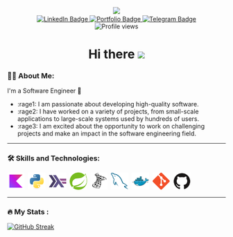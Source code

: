 <div id="header" align="center">
  <img src="https://media.giphy.com/media/zOvBKUUEERdNm/giphy.gif" width="500"/>
</div>
<div id="badges" align="center">
  <a href="https://www.linkedin.com/in/5h15h4k1n9/" target="_blank">
    <img src="https://img.shields.io/badge/LinkedIn-blue?style=for-the-badge&logo=linkedin&logoColor=white" alt="LinkedIn Badge"/>
  </a>
  <a href="https://5h15h4k1n9.github.io" target="_blank">
    <img src="https://img.shields.io/badge/website-blue?style=for-the-badge&logo=About.me&logoColor=white" alt="Portfolio Badge"/>
  </a>
  <a href="https://t.me/sh1sh4k1n9" target="_blank">
    <img src="https://img.shields.io/badge/-telegram-blue?style=for-the-badge&logo=telegram&logoColor=black" alt="Telegram Badge"/>
  </a>
</div>

<div align="center">
  <img src="https://komarev.com/ghpvc/?username=5h15h4k1n9&style=flat-square&color=blue" alt="Profile views"/>
</div>

<h1 align="center">
  Hi there <img src="https://media.giphy.com/media/hvRJCLFzcasrR4ia7z/giphy.gif" width="30px"/>
</h1>

### :man_technologist: About Me:

I'm a Software Engineer :walking:

- :rage1: I am passionate about developing high-quality software.
- :rage2: I have worked on a variety of projects, from small-scale applications to large-scale systems used by hundreds of users.
- :rage3: I am excited about the opportunity to work on challenging projects and make an impact in the software engineering field.

---

### :hammer_and_wrench: Skills and Technologies:
<div>
  <img src="https://github.com/devicons/devicon/blob/master/icons/kotlin/kotlin-original.svg" title="Kotlin" alt="Kotlin" width="40" height="40"/>&nbsp;
  <img src="https://github.com/devicons/devicon/blob/master/icons/python/python-original.svg" title="Python" alt="Python" width="40" height="40"/>&nbsp;
  <img src="https://github.com/devicons/devicon/blob/master/icons/haskell/haskell-original.svg" title="Haskell" alt="Haskell" width="40" height="40"/>&nbsp;
  <img src="https://github.com/devicons/devicon/blob/master/icons/spring/spring-original.svg" title="Spring" alt="Spring" width="40" height="40"/>&nbsp;
  <img src="https://github.com/devicons/devicon/blob/master/icons/microsoftsqlserver/microsoftsqlserver-plain.svg" title="MS Sql" alt="MS Sql" width="40" height="40"/>&nbsp;
  <img src="https://github.com/devicons/devicon/blob/master/icons/mysql/mysql-original.svg" title="MySQL" alt="MySQL" width="40" height="40"/>&nbsp;
  <img src="https://github.com/devicons/devicon/blob/master/icons/docker/docker-original.svg" title="Docker" alt="Docker" width="40" height="40"/>&nbsp;
  <img src="https://github.com/devicons/devicon/blob/master/icons/git/git-original.svg" title="Git" alt="Git" width="40" height="40"/>&nbsp;
  <img src="https://github.com/devicons/devicon/blob/master/icons/github/github-original.svg" title="GitHub" alt="GitHub" width="40" height="40"/>&nbsp;
</div>

---

### :fire: My Stats :

[![GitHub Streak](https://streak-stats.demolab.com?user=5h15h4k1n9&theme=tokyonight-duo&border_radius=10&mode=weekly)](https://git.io/streak-stats)

<!-- [![Top Langs](https://github-readme-stats.vercel.app/api/top-langs/?username=5h15h4k1n9&layout=compact&theme=vision-friendly-dark)](https://github.com/anuraghazra/github-readme-stats) -->

<!-- [![Anurag's GitHub stats](https://github-readme-stats.vercel.app/api?username=5h15h4k1n9&theme=nightowl)](https://github.com/anuraghazra/github-readme-stats) -->

<!--
**5h15h4k1n9/5h15h4k1n9** is a ✨ _special_ ✨ repository because its `README.md` (this file) appears on your GitHub profile.

Here are some ideas to get you started:

- 🔭 I’m currently working on ...
- 🌱 I’m currently learning ...
- 👯 I’m looking to collaborate on ...
- 🤔 I’m looking for help with ...
- 💬 Ask me about ...
- 📫 How to reach me: ...
- 😄 Pronouns: ...
- ⚡ Fun fact: ...
-->

